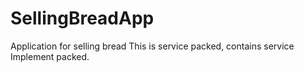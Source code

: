 # SellingBreadApp
Application for selling bread
This is service packed, contains service Implement packed.
